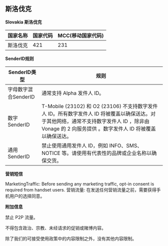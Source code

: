 ## 斯洛伐克

__Slovakia  斯洛伐克__

| 国家名称 | 国家代码 | MCC(移动国家代码) |
|------|------|-------------|
| 斯洛伐克 | 421  | 231         |

__SenderID规则__

| SenderID类型     | 规则                                                                                                                            |
|----------------|-------------------------------------------------------------------------------------------------------------------------------|
| 字母数字混合SenderID | 通常支持 Alpha 发件人 ID。                                                                                                            |
| 数字SenderID     | T-Mobile (23102) 和 O2 (23106) 不支持数字发件人 ID。所有数字发件人 ID 将被覆盖以确保送达。对于其他网络，通常不支持数字发件人 ID ，除非由Vonage 的 2 向服务提供 。数字发件人 ID 将被覆盖以确保送达。 |
| 通用SenderID     | 禁止使用通用发件人 ID，例如 INFO、SMS、NOTICE 等。请使用有代表性的品牌或企业名称以确保交货。                                                                       |


__营销短信__

MarketingTraffic: Before sending any marketing traffic, opt-in consent is required from handset users.
营销流量: 在发送任何营销流量之前，需要获得手机用户的选择同意。

__附加信息__

禁止 P2P 流量。

不得包含政治、宗教、未经请求的促销或赌博内容。

除了我们的可接受使用政策中的内容限制之外，没有其他内容限制。
